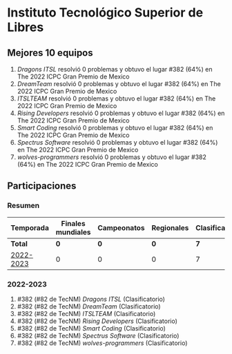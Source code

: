 ---
---

# Instituto Tecnológico Superior de Libres

## Mejores 10 equipos

1. _Dragons ITSL_ resolvió 0 problemas y obtuvo el lugar #382 (64%) en The 2022 ICPC Gran Premio de Mexico
1. _DreamTeam_ resolvió 0 problemas y obtuvo el lugar #382 (64%) en The 2022 ICPC Gran Premio de Mexico
1. _ITSLTEAM_ resolvió 0 problemas y obtuvo el lugar #382 (64%) en The 2022 ICPC Gran Premio de Mexico
1. _Rising Developers_ resolvió 0 problemas y obtuvo el lugar #382 (64%) en The 2022 ICPC Gran Premio de Mexico
1. _Smart Coding_ resolvió 0 problemas y obtuvo el lugar #382 (64%) en The 2022 ICPC Gran Premio de Mexico
1. _Spectrus Software_ resolvió 0 problemas y obtuvo el lugar #382 (64%) en The 2022 ICPC Gran Premio de Mexico
1. _wolves-programmers_ resolvió 0 problemas y obtuvo el lugar #382 (64%) en The 2022 ICPC Gran Premio de Mexico

## Participaciones

### Resumen

| Temporada | Finales mundiales | Campeonatos | Regionales | Clasificatorios | Equipos |
| --- | --- | --- | --- | --- | --- |
| **Total** | **0** | **0** | **0** | **7** | **7** |
| [2022-2023](#2022-2023) | 0 | 0 | 0 | 7 | 7 |

### 2022-2023

1. #382 (#82 de TecNM) _Dragons ITSL_ (Clasificatorio)
1. #382 (#82 de TecNM) _DreamTeam_ (Clasificatorio)
1. #382 (#82 de TecNM) _ITSLTEAM_ (Clasificatorio)
1. #382 (#82 de TecNM) _Rising Developers_ (Clasificatorio)
1. #382 (#82 de TecNM) _Smart Coding_ (Clasificatorio)
1. #382 (#82 de TecNM) _Spectrus Software_ (Clasificatorio)
1. #382 (#82 de TecNM) _wolves-programmers_ (Clasificatorio)



